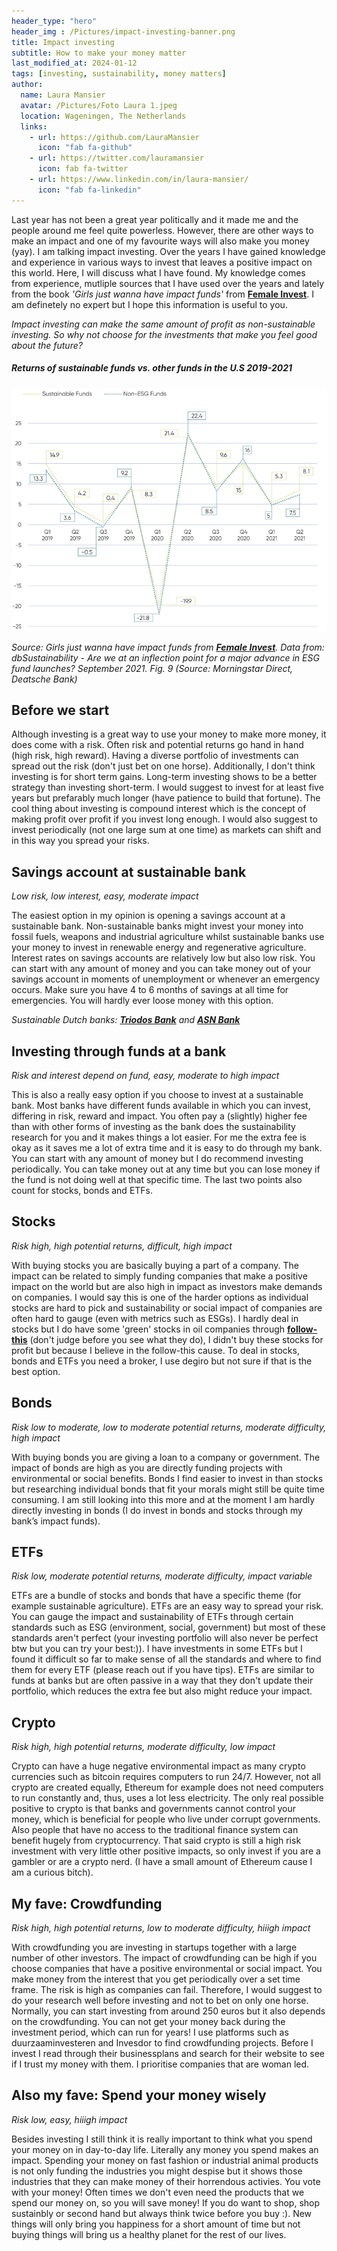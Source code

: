 ```yaml
---
header_type: "hero"
header_img : /Pictures/impact-investing-banner.png
title: Impact investing
subtitle: How to make your money matter
last_modified_at: 2024-01-12
tags: [investing, sustainability, money matters]
author:
  name: Laura Mansier
  avatar: /Pictures/Foto Laura 1.jpeg
  location: Wageningen, The Netherlands
  links:                
    - url: https://github.com/LauraMansier
      icon: "fab fa-github"
    - url: https://twitter.com/lauramansier
      icon: fab fa-twitter
    - url: https://www.linkedin.com/in/laura-mansier/
      icon: "fab fa-linkedin"
---
```


Last year has not been a great year politically and it made me and the people around me feel quite powerless. However, there are other ways to make an impact and one of my favourite ways will also make you money (yay). I am talking impact investing. Over the years I have gained knowledge and experience in various ways to invest that leaves a positive impact on this world. Here, I will discuss what I have found. My knowledge comes from experience, mutliple sources that I have used over the years and lately from the book _'Girls just wanna have impact funds'_ from **[Female Invest](https://www.femaleinvest.com/)**. I am definetely no expert but I hope this information is useful to you.

_Impact investing can make the same amount of  profit as non-sustainable investing. So why not choose for the investments that make you feel good about the future?_

##### Returns of sustainable funds vs. other funds in the U.S 2019-2021

<img src="/Pictures/sustainable-vs-unsustainable-investing.png" title="Returns of sustainable funds vs. other funds in the U.S 2019-2021">

_Source: Girls just wanna have impact funds from **[Female Invest](https://www.femaleinvest.com/)**. Data from: dbSustainability - Are we at an inflection point for a major advance in ESG fund launches? September 2021. Fig. 9 (Source: Morningstar Direct, Deatsche Bank)_

## Before we start

Although investing is a great way to use your money to make more money, it does come with a risk. Often risk and potential returns go hand in hand (high risk, high reward). Having a diverse portfolio of investments can spread out the risk (don't just bet on one horse). Additionally, I don't think investing is for short term gains. Long-term investing shows to be a better strategy than investing short-term. I would suggest to invest for at least five years but prefarably much longer (have patience to build that fortune). The cool thing about investing is compound interest which is the concept of making profit over profit if you invest long enough. I would also suggest to invest periodically (not one large sum at one time) as markets can shift and in this way you spread your risks.

## Savings account at sustainable bank
_Low risk, low interest, easy, moderate impact_

The easiest option in my opinion is opening a savings account at a sustainable bank. Non-sustainable banks might invest your money into fossil fuels, weapons and industrial agriculture whilst sustainable banks use your money to invest in renewable energy and regenerative agriculture. Interest rates on savings accounts are relatively low but also low risk. You can start with any amount of money and you can take money out of your savings account in moments of unemployment or whenever an emergency occurs. Make sure you have 4 to 6 months of savings at all time for emergencies. You will hardly ever loose money with this option. 

_Sustainable Dutch banks: **[Triodos Bank](https://www.triodos.nl/)** and **[ASN Bank](https://www.asnbank.nl/home.html)**_

## Investing through funds at a bank
_Risk and interest depend on fund, easy, moderate to high impact_

This is also a really easy option if you choose to invest at a sustainable bank. Most banks have different funds available in which you can invest, differing in risk, reward and impact. You often pay a (slightly) higher fee than with other forms of investing as the bank does the sustainability research for you and it makes things a lot easier. For me the extra fee is okay as it saves me a lot of extra time and it is easy to do through my bank. You can start with any amount of money but I do recommend investing periodically. You can take money out at any time but you can lose money if the fund is not doing well at that specific time. The last two points also count for stocks, bonds and ETFs.

## Stocks
_Risk high, high potential returns, difficult, high impact_

With buying stocks you are basically buying a part of a company. The impact can be related to simply funding companies that make a positive impact on the world but are also high in impact as investors make demands on companies. I would say this is one of the harder options as individual stocks are hard to pick and sustainability or social impact of companies are often hard to gauge (even with metrics such as ESGs). I hardly deal in stocks but I do have some 'green' stocks in oil companies through **[follow-this](https://www.follow-this.org/)** (don't judge before you see what they do), I didn't buy these stocks for profit but because I believe in the follow-this cause. To deal in stocks, bonds and ETFs you need a broker, I use degiro but not sure if that is the best option.

## Bonds
_Risk low to moderate, low to moderate potential returns, moderate difficulty, high impact_

With buying bonds you are giving a loan to a company or government. The impact of bonds are high as you are directly funding projects with environmental or social benefits. Bonds I find easier to invest in than stocks but researching individual bonds that fit your morals might still be quite time consuming. I am still looking into this more and at the moment I am hardly directly investing in bonds (I do invest in bonds and stocks through my bank’s impact funds).

## ETFs
_Risk low, moderate potential returns, moderate difficulty, impact variable_

ETFs are a bundle of stocks and bonds that have a specific theme (for example sustainable agriculture). ETFs are an easy way to spread your risk. You can gauge the impact and sustainability of ETFs through certain standards such as ESG (environment, social, government) but most of these standards aren't perfect (your investing portfolio will also never be perfect btw but you can try your best:)). I have investments in some ETFs but I found it difficult so far to make sense of all the standards and where to find them for every ETF (please reach out if you have tips). ETFs are similar to funds at banks but are often passive in a way that they don't update their portfolio, which reduces the extra fee but also might reduce your impact.

## Crypto
_Risk high, high potential returns, moderate difficulty, low impact_

Crypto can have a huge negative environmental impact as many crypto currencies such as bitcoin requires computers to run 24/7. However, not all crypto are created equally, Ethereum for example does not need computers to run constantly and, thus, uses a lot less electricity. The only real possible positive to crypto is that banks and governments cannot control your money, which is beneficial for people who live under corrupt governments. Also people that have no access to the traditional finance system can benefit hugely from cryptocurrency.
That said crypto is still a high risk investment with very little other positive impacts, so only invest if you are a gambler or are a crypto nerd. (I have a small amount of Ethereum cause I am a curious bitch).

## My fave: Crowdfunding
_Risk high, high potential returns, low to moderate difficulty, hiiigh impact_

With crowdfunding you are investing in startups together with a large number of other investors. The impact of crowdfunding can be high if you choose companies that have a positive environmental or social impact. You make money from the interest that you get periodically over a set time frame. The risk is high as companies can fail. Therefore, I would suggest to do your research well before investing and not to bet on only one horse. Normally, you can start investing from around 250 euros but it also depends on the crowdfunding. You can not get your money back during the investment period, which can run for years! I use platforms such as duurzaaminvesteren and Invesdor to find crowdfunding projects. Before I invest I read through their businessplans and search for their website to see if I trust my money with them. I prioritise companies that are woman led.

## Also my fave: Spend your money wisely
_Risk low, easy, hiiigh impact_

Besides investing I still think it is really important to think what you spend your money on in day-to-day life. Literally any money you spend makes an impact. Spending your money on fast fashion or industrial animal products is not only funding the industries you might despise but it shows those industries that they can make money of their horrendous activies. You vote with your money! Often times we don't even need the products that we spend our money on, so you will save money!
If you do want to shop, shop sustainbly or second hand but always think twice before you buy :).
New things will only bring you happiness for a short amount of time but not buying things will bring us a healthy planet for the rest of our lives.
